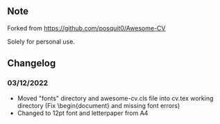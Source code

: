 ## Note
Forked from https://github.com/posquit0/Awesome-CV

Solely for personal use.

## Changelog
### 03/12/2022
* Moved "fonts" directory and awesome-cv.cls file into cv.tex working directory (Fix \begin{document} and missing font errors)
* Changed to 12pt font and letterpaper from A4
